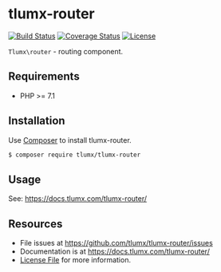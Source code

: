 # tlumx-router

[![Build Status](https://travis-ci.org/tlumx/tlumx-router.svg?branch=master)](https://travis-ci.org/tlumx/tlumx-router)
[![Coverage Status](https://coveralls.io/repos/github/tlumx/tlumx-router/badge.svg?branch=master)](https://coveralls.io/github/tlumx/tlumx-router?branch=master)
[![License](https://poser.pugx.org/tlumx/tlumx-router/license)](https://packagist.org/packages/tlumx/tlumx-router)

`Tlumx\router` - routing component.

## Requirements

* PHP >= 7.1

## Installation

Use [Composer](https://getcomposer.org/) to install tlumx-router.

```bash
$ composer require tlumx/tlumx-router
```

## Usage

See: https://docs.tlumx.com/tlumx-router/


## Resources

- File issues at https://github.com/tlumx/tlumx-router/issues
- Documentation is at https://docs.tlumx.com/tlumx-router/
- [License File](LICENSE.md) for more information.
